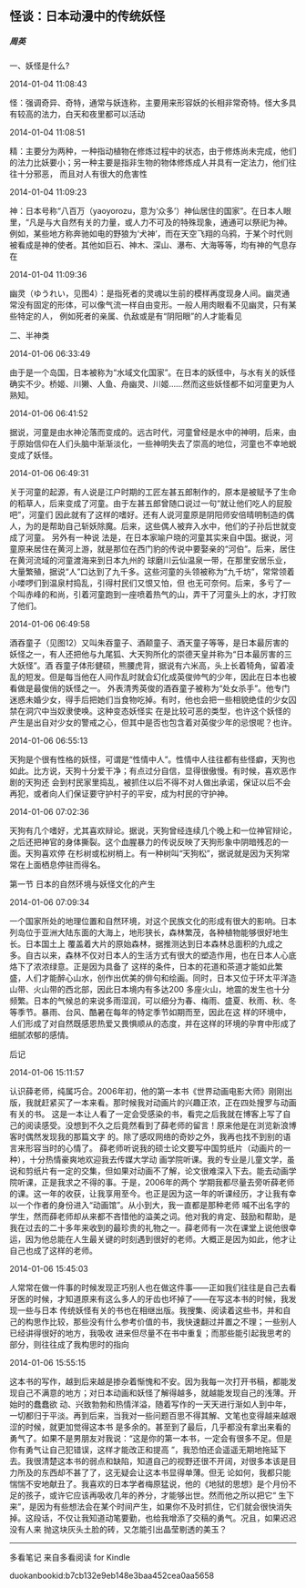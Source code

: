 ## 怪谈：日本动漫中的传统妖怪

##### 周英

  

  一、妖怪是什么?

  

2014-01-04 11:08:43

怪：强调奇异、奇特，通常与妖连称，主要用来形容妖的长相非常奇特。怪大多具有较高的法力，白天和夜里都可以活动

  

2014-01-04 11:08:51

精：主要分为两种，一种指动植物在修炼过程中的状态，由于修炼尚未完成，他们的法力比妖要小；另一种主要是指非生物的物体修炼成人并具有一定法力，他们往往十分邪恶，
而且对人有很大的危害性

  

2014-01-04 11:09:23

神：日本号称“八百万（yaoyorozu，意为‘众多’）神仙居住的国家”。在日本人眼里，“凡是与大自然有关的力量，或人力不可及的特殊现象，通通可以祭祀为神。
例如，某些地方称奔驰如电的野狼为‘犬神’，而在天空飞翔的乌鸦，于某个时代则被看成是神的使者。其他如巨石、神木、深山、瀑布、大海等等，均有神的气息存在

  

2014-01-04 11:09:36

幽灵（ゆうれい，见图4）：是指死者的灵魂以生前的模样再度现身人间。幽灵通常没有固定的形体，可以像气流一样自由变形。一般人用肉眼看不见幽灵，只有某些特定的人，
例如死者的亲属、仇敌或是有“阴阳眼”的人才能看见

  

  二、半神类

  

2014-01-06 06:33:49

由于是一个岛国，日本被称为“水域文化国家”。在日本的妖怪中，与水有关的妖怪确实不少。桥姬、川獭、人鱼、舟幽灵、川姬……然而这些妖怪都不如河童更为人熟知。

  

2014-01-06 06:41:52

据说，河童是由水神沦落而变成的。远古时代，河童曾经是水中的神明，后来，由于原始信仰在人们头脑中渐渐淡化，一些神明失去了崇高的地位，河童也不幸地蜕变成了妖怪。

  

2014-01-06 06:49:31

关于河童的起源，有人说是江户时期的工匠左甚五郎制作的，原本是被赋予了生命的稻草人，后来变成了河童。由于左甚五郎曾随口说过一句“就让他们吃人的屁股吧”，河童们
因此就有了这样的嗜好。还有人说河童原是阴阳师安倍晴明制造的偶人，为的是帮助自己斩妖除魔。后来，这些偶人被弃入水中，他们的子孙后世就变成了河童。 另外有一种说
法是，在日本家喻户晓的河童其实来自中国。据说，河童原来居住在黄河上游，就是那位在西门豹的传说中要娶亲的“河伯”。后来，居住在黄河流域的河童渡海来到日本九州的
球磨川云仙温泉一带，在那里安居乐业，大量繁殖，据说“人”口达到了九千多。这些河童的头领被称为“九千坊”，常常领着小喽啰们到温泉村捣乱，引得村民们又恨又怕，但
也无可奈何。后来，多亏了一个叫赤峰的和尚，引着河童跑到一座喷着热气的山，弄干了河童头上的水，才打败了他们。

  

2014-01-06 06:49:58

酒吞童子（见图12）又叫朱吞童子、酒颠童子、酒天童子等等，是日本最厉害的妖怪之一，有人还把他与九尾狐、大天狗所化的崇德天皇并称为“日本最厉害的三大妖怪”。酒
吞童子体形健硕，熊腰虎背，据说有六米高，头上长着犄角，留着凌乱的短发。但是每当他在人间作乱时就会幻化成英俊帅气的少年，因此在日本也被看做是最俊俏的妖怪之一。
外表清秀英俊的酒吞童子被称为“处女杀手”。他专门迷惑未婚少女，得手后把她们当食物吃掉。有时，他也会把一些相貌绝佳的少女囚禁在洞穴中当奴隶使唤。这种变态妖怪实
在是比较可恶的类型，也许这个妖怪的产生是出自对少女的警戒之心，但其中是否也包含着对英俊少年的忌恨呢？也许。

  

2014-01-06 06:55:13

天狗是个很有性格的妖怪，可谓是“性情中人”。性情中人往往都有些怪癖，天狗也如此。比方说，天狗十分爱干净；有点过分自信，显得很傲慢。有时候，喜欢恶作剧的天狗还
会到村民家里捣乱，被抓住以后不得不对人做出承诺，保证以后不会再犯，或者向人们保证要守护村子的平安，成为村民的守护神。

  

2014-01-06 07:02:36

天狗有几个嗜好，尤其喜欢辩论。据说，天狗曾经连续几个晚上和一位神官辩论，之后还把神官的身体撕裂。这个血腥暴力的传说反映了天狗形象中阴暗残忍的一面。天狗喜欢停
在杉树或松树梢上。有一种树叫“天狗松”，据说就是因为天狗常常在上面栖息停驻而得名。

  

  第一节 日本的自然环境与妖怪文化的产生

  

2014-01-06 07:09:34

一个国家所处的地理位置和自然环境，对这个民族文化的形成有很大的影响。日本列岛位于亚洲大陆东面的大海上，地形狭长，森林繁茂，各种植物能够很好地生长。日本国土上
覆盖着大片的原始森林，据推测达到日本森林总面积的九成之多。自古以来，森林不仅对日本人的生活方式有很大的塑造作用，也在日本人心底烙下了浓浓绿意。正是因为具备了
这样的条件，日本的花道和茶道才能如此繁盛，人们才能醉心山水，创作出优美的俳句和绘画。同时，日本又位于环太平洋造山带、火山带的西北部，因此日本境内有多达200
多座火山，地震的发生也十分频繁。日本的气候总的来说多雨湿润，可以细分为春、梅雨、盛夏、秋雨、秋、冬等季节。暴雨、台风、酷暑在每年的特定季节如期而至，因此在这
样的环境中，人们形成了对自然既感恩热爱又畏惧顺从的态度，并在这样的环境的孕育中形成了细腻浓郁的感情。

  

  后记

  

2014-01-06 15:11:57

认识薛老师，纯属巧合。2006年初，他的第一本书《世界动画电影大师》刚刚出版，我就赶紧买了一本来看。那时候我对动画片的兴趣正浓，正在四处搜罗与动画有关的书。
这是一本让人看了一定会受感染的书，看完之后我就在博客上写了自己的阅读感受。没想到不久之后竟然看到了薛老师的留言！原来他是在浏览新浪博客时偶然发现我的那篇文字
的。除了感叹网络的奇妙之外，我再也找不到别的语言来形容当时的心情了。 薛老师听说我的硕士论文要写中国剪纸片（动画片的一种），十分热情豪爽地欢迎我去传媒大学动
画学院听课。我的专业是儿童文学，虽说和剪纸片有一定的交集，但如果对动画不了解，论文很难深入下去。能去动画学院听课，正是我求之不得的事。于是，2006年的两个
学期我都尽量去旁听薛老师的课。这一年的收获，让我享用至今。也正是因为这一年的听课经历，才让我有幸以一个作者的身份进入“动画馆”。从小到大，我一直都是那种老师
喊不出名字的学生，然而薛老师却从来都不吝惜他的溢美之词。他对我的肯定、鼓励和帮助，是我在过去的二十多年来收到的最珍贵的礼物之一。薛老师有一次在课堂上说他很幸
运，因为他总能在人生最关键的时刻遇到很好的老师。大概正是因为如此，他才让自己也成了这样的老师。

  

2014-01-06 15:45:03

人常常在做一件事的时候发现正巧别人也在做这件事——正如我们往往是自己去看牙医的时候，才知道原来有这么多人的牙齿也坏掉了——在写这本书的时候，我发现一些与日本
传统妖怪有关的书也在相继出版。我搜集、阅读着这些书，并和自己的构思作比较，那些没有什么参考价值的书，我快速翻过并置之不理；一些别人已经讲得很好的地方，我吸收
进来但尽量不在书中重复；而那些能引起我思考的部分，则往往成了我构思时的指向

  

2014-01-06 15:55:15

这本书的写作，越到后来越是掺杂着惭愧和不安。因为我每一次打开书稿，都能发现自己不满意的地方；对日本动画和妖怪了解得越多，就越能发现自己的浅薄。开始时的蠢蠢欲
动、兴致勃勃和热情洋溢，随着写作的一天天进行渐如人到中年，一切都归于平淡。再到后来，当我对一些问题百思不得其解、文笔也变得越来越艰涩的时候，就更加觉得这本书
是多余的。甚至到了最后，几乎都没有拿出来看的勇气了。如果不是男朋友对我说：“这是你的第一本书，一定会有很多不足。但是你有勇气让自己犯错误，这样才能改正和提高
”，我恐怕还会遥遥无期地拖延下去。我很清楚这本书的弱点和缺陷，知道自己的视野还很不开阔，对很多本该是目力所及的东西却不甚了了，这无疑会让这本书显得单薄。但无
论如何，我都只能惴惴不安地献丑了。我喜欢的日本学者梅原猛说，他的《地狱的思想》是个月份不足的孩子，或许它应该再吸收几年的养分，才能够出世。然而他之所以把它“
生下来”，是因为有些想法会在某个时间产生，如果你不及时抓住，它们就会很快消失掉。这段话，不仅让我知道动笔要勤，也给我增添了交稿的勇气。况且，如果迟迟没有人来
抛这块灰头土脸的砖，又怎能引出晶莹剔透的美玉？

* * *

多看笔记 来自多看阅读 for Kindle

duokanbookid:b7cb132e9eb148e3baa452cea0aa5658

